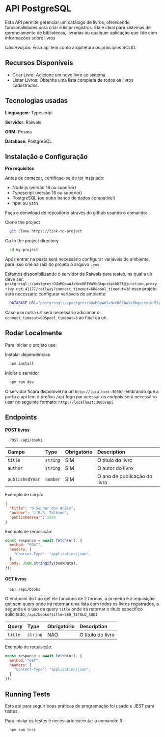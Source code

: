 # API PostgreSQL

Esta API permite gerenciar um catálogo de livros, oferecendo funcionalidades para criar e listar registros. Ela é ideal para sistemas de gerenciamento de bibliotecas, livrarias ou qualquer aplicação que lide com informações sobre livros

*Observação:*
  Essa api tem como arquitetura os princípios SOLID.

## Recursos Disponíveis

- Criar Livro: Adicione um novo livro ao sistema.
- Listar Livros: Obtenha uma lista completa de todos os livros cadastrados.

## Tecnologias usadas

**Linguagem:** Typescript

**Servidor:** Raiwals

**ORM:** Prisma

**Database:** PostgreSQL

## Instalação e Configuração

**Pré requisitos**

Antes de começar, certifique-se de ter instalado:

- Node.js (versão 16 ou superior)
- Typescript (versão 16 ou superior)
- PostgreSQL (ou outro banco de dados compatível)
- npm ou yarn

Faça o donwload do repositório através do github usando o comando:

Clone the project

```bash
  git clone https://link-to-project
```

Go to the project directory

```bash
  cd my-project
```

Após entrar na pasta será necessário configurar variáveis de ambiente, para isso crie na raíz do projeto o arquivo `.env`

Estamos disponibilizando o servidor da Raiwals para testes, na qual a ulr deve ser: `postgresql://postgres:OUaMOpwWJxNveDRIWaVbBkquskpikbZt@junction.proxy.rlwy.net:41177/railway?connect_timeout=60&pool_timeout=30`
esse projeto será necessário configurar variáveis de ambiente:

```bash
  DATABASE_URL="postgresql://postgres:OUaMOpwWJxNveDRIWaVbBkquskpikbZt@junction.proxy.rlwy.net:41177/railway?connect_timeout=60&pool_timeout=30"
```

Caso use outra url será necessário adicionar o `connect_timeout=60&pool_timeout=3` ao final da url.

## Rodar Localmente

Para iniciar o projeto use:

Instalar dependências

```bash
  npm install
```

Iniciar o servidor

```bash
  npm run dev
```

O servidor ficará disponível na url `http://localhost:3000/` lembrando que a porta a api tem o prefixo `/api` logo par acessar os endpois será necessário usar no seguinte formato: `http://localhost:3000/api`

## Endpoints

#### POST livros

```http
  POST /api/books
```

| Campo           | Type     | Obrigatório | Description                  |
| :-------------- | :------- | :---------- | :--------------------------- |
| `title`         | `string` | SIM         | O título do livro            |
| `author`        | `string` | SIM         | O autor do livro             |
| `publishedYear` | `number` | SIM         | O ano de publicação do livro |

Exemplo de corpo:

```json
{
  "title": "O Senhor dos Anéis",
  "author": "J.R.R. Tolkien",
  "publishedYear": 1954
}
```

Exemplo de requisição:

```js
const response = await fetch(url, {
  method: "POST",
  headers: {
    "Content-Type": "application/json",
  },
  body: JSON.stringify(bookData),
});
```


#### GET livros

```http
  GET /api/books
```

O endpoint do tipo get ele funciona de 2 formas, a primeira é a requisição get sem query onde irá retornar uma lista com todos os livros registrados, a segunda é o uso da query `title` onde irá retornar o título específico solicitado;  `/api/books?title=SEU_TITULO_AQUI`

| Query           | Type     | Obrigatório | Description                  |
| :-------------- | :------- | :---------- | :--------------------------- |
| `title`         | `string` | NÃO         | O título do livro            |



Exemplo de requisição:

```js
const response = await fetch(url, {
  method: "GET",
  headers: {
    "Content-Type": "application/json",
  }
});
```

## Running Tests

Esta api para seguir boas práticas de programação foi usado o JEST para testes;

Para iniciar os testes é necessário executar o comando: R

```bash
  npm run test
```

